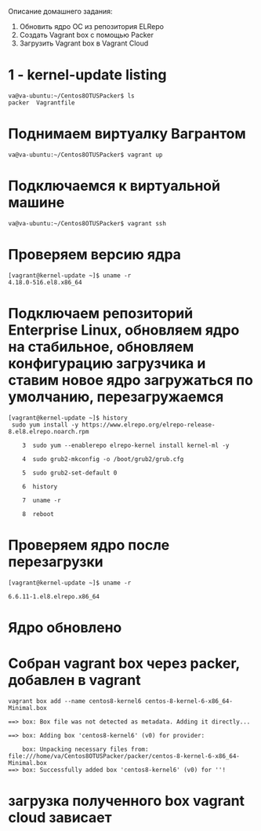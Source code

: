 Описание домашнего задания:
1) Обновить ядро ОС из репозитория ELRepo
2) Создать Vagrant box c помощью Packer
3) Загрузить Vagrant box в Vagrant Cloud


# 1 - kernel-update listing
```
va@va-ubuntu:~/Centos8OTUSPacker$ ls
packer  Vagrantfile
```
# Поднимаем виртуалку Вагрантом
```
va@va-ubuntu:~/Centos8OTUSPacker$ vagrant up
```
# Подключаемся к виртуальной машине
```
va@va-ubuntu:~/Centos8OTUSPacker$ vagrant ssh
```
# Проверяем версию ядра
```
[vagrant@kernel-update ~]$ uname -r
4.18.0-516.el8.x86_64
```
# Подключаем репозиторий Enterprise Linux, обновляем ядро на стабильное, обновляем конфигурацию загрузчика и ставим новое ядро загружаться по умолчанию, перезагружаемся
```
[vagrant@kernel-update ~]$ history
 sudo yum install -y https://www.elrepo.org/elrepo-release-8.el8.elrepo.noarch.rpm 

    3  sudo yum --enablerepo elrepo-kernel install kernel-ml -y

    4  sudo grub2-mkconfig -o /boot/grub2/grub.cfg

    5  sudo grub2-set-default 0

    6  history

    7  uname -r

    8  reboot
```
# Проверяем ядро после перезагрузки
```
[vagrant@kernel-update ~]$ uname -r

6.6.11-1.el8.elrepo.x86_64
```
# Ядро обновлено
# Собран vagrant box через packer, добавлен в vagrant
```
vagrant box add --name centos8-kernel6 centos-8-kernel-6-x86_64-Minimal.box 

==> box: Box file was not detected as metadata. Adding it directly...

==> box: Adding box 'centos8-kernel6' (v0) for provider: 

    box: Unpacking necessary files from: file:///home/va/Centos8OTUSPacker/packer/centos-8-kernel-6-x86_64-Minimal.box
==> box: Successfully added box 'centos8-kernel6' (v0) for ''!

```
# загрузка полученного box vagrant cloud зависает 

